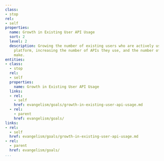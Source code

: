 ```yaml
---
class:
- stop
rel:
- self
properties:
  name: Growth in Existing User API Usage
  sort: 2
  level: 2
  description: Growing the number of existing users who are actively using an API
    platform, increasing the number of APIs they use, and the number of calls they
    make.
entities:
- class:
  - stop
  rel:
  - self
  properties:
    name: Growth in Existing User API Usage
  links:
  - rel:
    - self
    href: evangelism/goals/growth-in-existing-user-api-usage.md
  - rel:
    - parent
    href: evangelism/goals/
links:
- rel:
  - self
  href: evangelism/goals/growth-in-existing-user-api-usage.md
- rel:
  - parent
  href: evangelism/goals/
...
```

